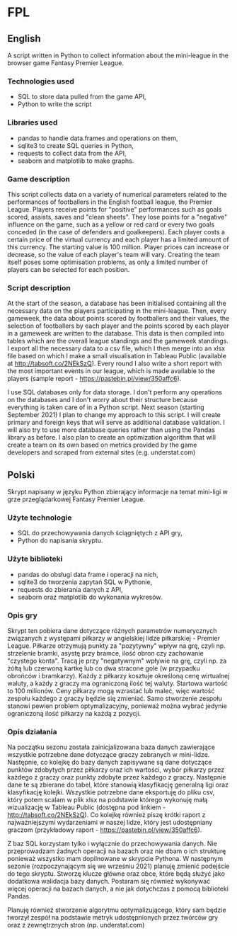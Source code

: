 # FPL

## English

A script written in Python to collect information about the mini-league in the browser game Fantasy Premier League.

### Technologies used 
- SQL to store data pulled from the game API,
- Python to write the script

### Libraries used 

- pandas to handle data.frames and operations on them,
- sqlite3 to create SQL queries in Python,
- requests to collect data from the API,
- seaborn and matplotlib to make graphs.

### Game description
This script collects data on a variety of numerical parameters related to the performances of footballers in the English football league, the Premier League. Players receive points for "positive" performances such as goals scored, assists, saves and "clean sheets". They lose points for a "negative" influence on the game, such as a yellow or red card or every two goals conceded (in the case of defenders and goalkeepers). Each player costs a certain price of the virtual currency and each player has a limited amount of this currency. The starting value is 100 million. Player prices can increase or decrease, so the value of each player's team will vary. Creating the team itself poses some optimisation problems, as only a limited number of players can be selected for each position. 

### Script description
At the start of the season, a database has been initialised containing all the necessary data on the players participating in the mini-league.  Then, every gameweek, the data about points scored by footballers and their values, the selection of footballers by each player and the points scored by each player in a gameweek are written to the database. This data is then compiled into tables which are the overall league standings and the gameweek standings. I export all the necessary data to a csv file, which I then merge into an xlsx file based on which I make a small visualisation in Tableau Public (available at http://tabsoft.co/2NEkSzQ). Every round I also write a short report with the most important events in our league, which is made available to the players (sample report - https://pastebin.pl/view/350affc6).

I use SQL databases only for data storage. I don't perform any operations on the databases and I don't worry about their structure because everything is taken care of in a Python script. Next season (starting September 2021) I plan to change my approach to this script. I will create primary and foreign keys that will serve as additional database validation. I will also try to use more database queries rather than using the Pandas library as before.
I also plan to create an optimization algorithm that will create a team on its own based on metrics provided by the game developers and scraped from external sites (e.g. understat.com)

## Polski

Skrypt napisany w języku Python zbierający informacje na temat mini-ligi w grze przeglądarkowej Fantasy Premier League.

### Użyte technologie 

- SQL do przechowywania danych ściągniętych z API gry,
- Python do napisania skryptu.

### Użyte biblioteki 

- pandas do obsługi data frame i operacji na nich,
- sqlite3 do tworzenia zapytań SQL w Pythonie,
- requests do zbierania danych z API,
- seaborn oraz matplotlib do wykonania wykresów.

### Opis gry

Skrypt ten pobiera dane dotyczące różnych parametrów numerycznych związanych z występami piłkarzy w angielskiej lidze piłkarskiej - Premier League. Piłkarze otrzymują punkty za "pozytywny" wpływ na grę, czyli np. strzelenie bramki, asystę przy bramce, ilość obron czy zachowanie "czystego konta". Tracą je przy "negatywnym" wpływie na grę, czyli np. za żółtą lub czerwoną kartkę lub co dwa stracone gole (w przypadku obrońców i bramkarzy). Każdy z piłkarzy kosztuje określoną cenę wirtualnej waluty, a każdy z graczy ma ograniczoną ilość tej waluty. Startowa wartość to 100 milionów. Ceny piłkarzy mogą wzrastać lub maleć, więc wartość zespołu każdego z graczy będzie się zmieniać. Samo stworzenie zespołu stanowi pewien problem optymalizacyjny, ponieważ można wybrać jedynie ograniczoną ilość piłkarzy na każdą z pozycji. 

### Opis działania

Na początku sezonu została zainicjalizowana baza danych zawierające wszystkie potrzebne dane dotyczące graczy zebranych w mini-lidze. Następnie, co kolejkę do bazy danych zapisywane są dane dotyczące punktów zdobytych przez piłkarzy oraz ich wartości, wybór piłkarzy przez każdego z graczy oraz punkty zdobyte przez każdego z graczy. Następnie dane te są zbierane do tabel, które stanowią klasyfikację generalną ligi oraz klasyfikację kolejki. Wszystkie potrzebne dane eksportuję do pliku csv, który potem scalam w plik xlsx na podstawie którego wykonuję małą wizualizację w Tableau Public (dostępna pod linkiem - http://tabsoft.co/2NEkSzQ). Co kolejkę również piszę krótki raport z najważniejszymi wydarzeniami w naszej lidze, który jest udostępniany graczom (przykładowy raport - https://pastebin.pl/view/350affc6).

Z baz SQL korzystam tylko i wyłącznie do przechowywania danych. Nie przeprowadzam żadnych operacji na bazach oraz nie dbam o ich strukturę ponieważ wszystko mam dopilnowane w skrypcie Pythona. W następnym sezonie (rozpoczynającym się we wrześniu 2021) planuję zmienić podejście do tego skryptu. Stworzę klucze główne oraz obce, które będą służyć jako dodatkowa walidacja bazy danych. Postaram się również wykonywać więcej operacji na bazach danych, a nie jak dotychczas z pomocą biblioteki Pandas.

Planuję również stworzenie algorytmu optymalizującego, który sam będzie tworzył zespół na podstawie metryk udostępnionych przez twórców gry oraz z zewnętrznych stron (np. understat.com)
